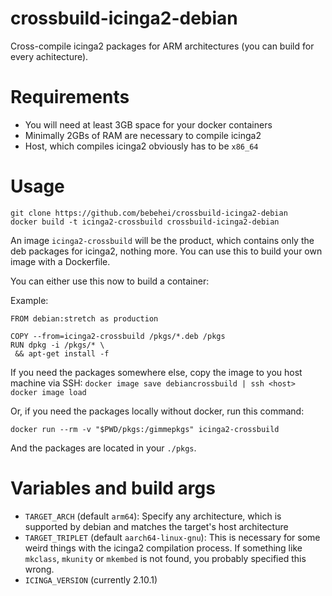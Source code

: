 # crossbuild-icinga2-debian
Cross-compile icinga2 packages for ARM architectures (you can build for every achitecture).

# Requirements

- You will need at least 3GB space for your docker containers
- Minimally 2GBs of RAM are necessary to compile icinga2
- Host, which compiles icinga2 obviously has to be `x86_64`

# Usage

```
git clone https://github.com/bebehei/crossbuild-icinga2-debian
docker build -t icinga2-crossbuild crossbuild-icinga2-debian
```

An image `icinga2-crossbuild` will be the product, which contains only the deb packages for icinga2, nothing more. You can use this to build your own image with a Dockerfile.

You can either use this now to build a container:

Example:

```
FROM debian:stretch as production

COPY --from=icinga2-crossbuild /pkgs/*.deb /pkgs
RUN dpkg -i /pkgs/* \
 && apt-get install -f
```

If you need the packages somewhere else, copy the image to you host machine via SSH: `docker image save debiancrossbuild | ssh <host> docker image load`

Or, if you need the packages locally without docker, run this command:

```
docker run --rm -v "$PWD/pkgs:/gimmepkgs" icinga2-crossbuild 
```

And the packages are located in your `./pkgs`.

# Variables and build args

- `TARGET_ARCH` (default `arm64`): Specify any architecture, which is supported by debian and matches the target's host architecture
- `TARGET_TRIPLET` (default `aarch64-linux-gnu`): This is necessary for some weird things with the icinga2 compilation process. If something like `mkclass`, `mkunity` or `mkembed` is not found, you probably specified this wrong. 
- `ICINGA_VERSION` (currently 2.10.1)
